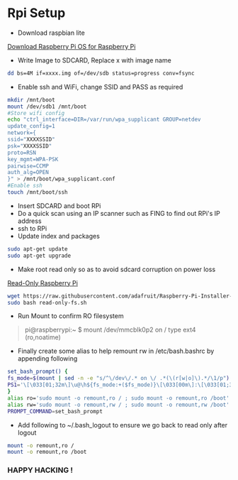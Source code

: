 # Rpi Setup

- Download raspbian lite

[Download Raspberry Pi OS for Raspberry Pi](https://www.raspberrypi.org/downloads/raspberry-pi-os/)

- Write Image to SDCARD, Replace x with image name

```bash
dd bs=4M if=xxxx.img of=/dev/sdb status=progress conv=fsync
```

- Enable ssh and WiFi, change SSID and PASS as required

```bash
mkdir /mnt/boot
mount /dev/sdb1 /mnt/boot
#Store wifi config
echo "ctrl_interface=DIR=/var/run/wpa_supplicant GROUP=netdev
update_config=1
network={
ssid="XXXXSSID"
psk="XXXXSSID"
proto=RSN
key_mgmt=WPA-PSK
pairwise=CCMP
auth_alg=OPEN
}" > /mnt/boot/wpa_supplicant.conf
#Enable ssh
touch /mnt/boot/ssh
```

- Insert SDCARD and boot RPi
- Do a quick scan using an IP scanner such as FING to find out RPi's IP address
- ssh to RPi
- Update index and packages

```bash
sudo apt-get update
sudo apt-get upgrade
```

- Make root read only so as to avoid sdcard corruption on power loss

[Read-Only Raspberry Pi](https://learn.adafruit.com/read-only-raspberry-pi/)

```bash
wget https://raw.githubusercontent.com/adafruit/Raspberry-Pi-Installer-Scripts/master/read-only-fs.sh
sudo bash read-only-fs.sh
```

- Run Mount to confirm RO filesystem

> pi@raspberrypi:~ $ mount
/dev/mmcblk0p2 on / type ext4 (ro,noatime)

- Finally create some alias to help remount rw in /etc/bash.bashrc by appending following

```bash
set_bash_prompt() {
fs_mode=$(mount | sed -n -e "s/^\/dev\/.* on \/ .*(\(r[w|o]\).*/\1/p")
PS1='\[\033[01;32m\]\u@\h${fs_mode:+($fs_mode)}\[\033[00m\]:\[\033[01;34m\]\w\[\033[00m\]\$ '
}
alias ro='sudo mount -o remount,ro / ; sudo mount -o remount,ro /boot'
alias rw='sudo mount -o remount,rw / ; sudo mount -o remount,rw /boot'
PROMPT_COMMAND=set_bash_prompt
```

- Add following to ~/.bash_logout to ensure we go back to read only after logout

```bash
mount -o remount,ro /
mount -o remount,ro /boot
```

### HAPPY HACKING !
